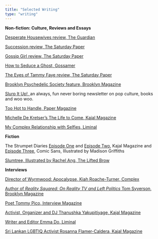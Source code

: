 ```yaml
---
title: "Selected Writing"
type: "writing"
---
```


**Non-fiction: Culture, Reviews and Essays**

[Desperate Housewives review, The Guardian](https://www.theguardian.com/culture/2022/jan/10/desperate-housewives-soapy-superbly-acted-and-still-fun-nearly-20-years-on)

[Succession review, The Saturday Paper](/articles/succession-season-3-saturday-paper.pdf)

[Gossip Girl review, The Saturday Paper](/articles/gossip-girl-season-3-review.pdf)

[How to Seduce a Ghost, Gossamer](/articles/how-to-seduce-a-ghost.jpg)

[The Eyes of Tammy Faye review, The Saturday Paper](/articles/the-eyes-of-tammy-faye-review.pdf)

[Brooklyn Psychedelic Society feature, Brooklyn Magazine](https://www.bkmag.com/2021/09/02/high-society-the-brooklyn-psychedelic-society-preaches-psychedelic-healing/)

[Slurp It Up!, ](https://tarakenny.substack.com/) an always, fun never boring newsletter on pop culture, books and woo woo.

[Too Hot to Handle, Paper Magazine](https://www.papermag.com/too-hot-to-handle-netflix-quarantine-2645894899.html)

[Michelle De Kretser’s The Life to Come, Kajal Magazine](https://www.google.com/url?q=https://www.kajalmag.com/michelle-de-kretsers-the-life-to-come/&sa=D&source=editors&ust=1613398349487000&usg=AOvVaw0OI266Cp5b-6cRb2p8kQzU)

[My Complex Relationship with Selfies, Liminal](https://www.liminalmag.com/blog/my-complex-relationship-with-selfies?rq=tara%20kenny)

**Fiction**

The Strumpet Diaries [Episode One](https://www.kajalmag.com/the-strumpet-diaries-episode-1/) and [Episode Two](https://www.kajalmag.com/the-strumpet-diaries-episode-2/), Kajal Magazine and [Episode Three](https://www.liminalmag.com/comic-sans/strumpet-diaries), Comic Sans, Illustrated by Madison Griffiths

[Slumtree, Illustrated by Rachel Ang, The Lifted Brow](https://www.theliftedbrow.com/liftedbrow/2017/8/15/slumtree-by-tara-kenny-and-rachel-ang)
  
**Interviews**<br>

[Director of Wyrmwood: Apocalypse, Kiah Roache-Turner, Complex](https://www.complex.com/pop-culture/wyrmwood-apocalypse-kiah-roache-turner-australian-zombie-film/)

[Author of *Reality Squared: On Reality TV and Left Politics* Tom Syverson, Brooklyn Magazine](https://www.bkmag.com/2021/05/06/a-new-book-argues-that-reality-tv-is-the-postmodern-art-form-par-excellence/)

[Poet Tommy Pico, Interview Magazine](https://www.interviewmagazine.com/culture/tommy-pico-native-american-beyonce-loving-poet)

[Activist, Organizer and DJ Thanushka Yakupitiyage, Kajal Magazine](https://www.kajalmag.com/thanushka-yakupitiyage-protests-to-dancefloors/)

[Writer and Editor Emma Do, Liminal](https://www.liminalmag.com/interviews/emma-do)

[Sri Lankan LGBTIQ Activist Rosanna Flamer-Caldera, Kajal Magazine](https://www.kajalmag.com/rosanna-flamer-caldera-sri-lanka-lgbtq/)

